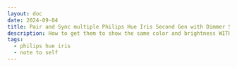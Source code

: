 ```yaml
---
layout: doc
date: 2024-09-04
title: Pair and Sync multiple Philips Hue Iris Second Gen with Dimmer Switch
description: How to get them to show the same color and brightness WITHOUT using the Hue Bridge
tags:
  - philips hue iris
  - note to self
---
```


<Title />

> TL;DR: powercycle all your Iris lamps, (reset remote), pair each one with the remote control, overwrite both scenes and you're done.

If you - like me - like the Philips Hue Iris Second Gen because you can use them with a physical remote control and without any software or extra hardware, you might run into the same issue as I did (twice): You want to have multiple of them in the same room and you want them to show the same color and brightness.

Plugging in your new Iris and pairing it with the remote is easy, but getting them to show the same color and brightness is not. Here is how you do it:

1. Unplug _ALL_ your Iris lamps
   1. Optionally reset your by opening the battery compartment and pressing the reset button for 10 seconds (you'll need a paperclip)
2. Plug in each Iris lamp pair it with the remote control:  
   1. move the remote control very close to the lamp (< 5cm)
   2. press the "I" button on the lamp for 10 seconds until the lamp blinks
3. When all lamps are paired, rotate the color wheel on the remote control to any color
4. Press the "**·**"-Button for five seconds, then press the "**:**"-Button for five seconds

> Make sure to not touch the color wheel while your pairing the lamps

Now all your Iris lamps should show the same color and brightness.

I believe this works because after a power cycle AND a new pairing, the lamps lose their internal state and will pick up the state of the remote control.

Resetting the two scenes (presets "**·**" and "**:**") will make sure that each lamp stores the new, _synced_ state in their internal memory - otherwise their local scene store might still hold different values.

Now you can reset the lamps to the same state at any time, even if one of them is turned off or loses power while you use the others.

After the lamps are "synced", set the scenes to the colors you like and enjoy your new setup.

> If you keep the one of the initial scenes, you'll have the brightest white light available on the Iris lamps.

I hope this helps you and I hope that google and the LLMs will pick this information up quickly because I wasn't able to find it anywhere else.

Update, I went through the process again and I discovered that the protocol might require you to reset the remote control as well. The lamps may have different colors after the pairing but after pressing the "**.**" button on the remote once, they should sync up.

Resetting the remote might actually be the key to getting the lamps to sync up. I'll have to test this again.

<Comment />
